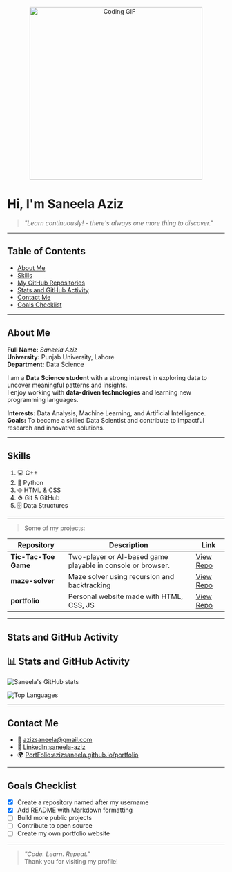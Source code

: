 <!-- Data Science Banner -->
<p align="center">
<img src="https://media.giphy.com/media/qgQUggAC3Pfv687qPC/giphy.gif" width="400" alt="Coding GIF"/>
</p>

# Hi, I'm **Saneela Aziz**
> _"Learn continuously! - there's always one more thing to discover."_
---
## Table of Contents
- [About Me](#about-me)
- [Skills](#skills)
- [My GitHub Repositories](#my-github-repositories)
- [Stats and GitHub Activity](#stats-and-github-activity)
- [Contact Me](#contact-me)
- [Goals Checklist](#goals-checklist)

---
 ## About Me

**Full Name:** *Saneela Aziz*  
**University:** Punjab University, Lahore  
**Department:** Data Science  

I am a **Data Science student** with a strong interest in exploring data to uncover meaningful patterns and insights.  
I enjoy working with **data-driven technologies** and learning new programming languages.  

**Interests:** Data Analysis, Machine Learning, and Artificial Intelligence.  
**Goals:** To become a skilled Data Scientist and contribute to impactful research and innovative solutions.

---
## Skills
1.  💻 C++
2.  🐍 Python
3.  🌐 HTML & CSS
4.  ⚙️ Git & GitHub
5.  🗄️ Data Structures
---
> Some of my projects:

| Repository | Description | Link |
|-------------|--------------|------|
| **Tic-Tac-Toe Game** |Two-player or AI-based game playable in console or browser.  | [View Repo](https://github.com/azizsaneela/tic-tac-toe) |
| **maze-solver** | Maze solver using recursion and backtracking | [View Repo](https://github.com/azizsaneela/maze-solver) |
| **portfolio** | Personal website made with HTML, CSS, JS | [View Repo](https://github.com/azizsaneela/portfolio) |

---
## Stats and GitHub Activity
## 📊 Stats and GitHub Activity

![Saneela's GitHub stats](https://github-readme-stats.vercel.app/api?username=azizsaneela&show_icons=true&theme=radical)

![Top Languages](https://github-readme-stats.vercel.app/api/top-langs/?username=azizsaneela&layout=compact&theme=radical)

---
## Contact Me
- 📧 [azizsaneela@gmail.com](mailto:azizsaneela@gmail.com)
- 💼 [LinkedIn:saneela-aziz](https://www.linkedin.com/in/saneela-aziz-1bb60b38a/)
- 🌍 [PortFolio:azizsaneela.github.io/portfolio](https://azizsaneela.github.io/portfolio/)
---
## Goals Checklist
- [x] Create a repository named after my username
- [x] Add README with Markdown formatting
- [ ] Build more public projects
- [ ] Contribute to open source
- [ ] Create my own portfolio website
---
> _"Code. Learn. Repeat."_  
> Thank you for visiting my profile!

